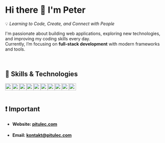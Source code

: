 # Hi there 👋 I'm Peter  

💡 *Learning to Code, Create, and Connect with People*  

I'm passionate about building web applications, exploring new technologies, and improving my coding skills every day.  
Currently, I’m focusing on **full-stack development** with modern frameworks and tools.  

<br />

## 🚀 Skills & Technologies  

<div style="display: flex; flex-wrap: wrap"> 
  <img style="height: 23px" src="https://img.shields.io/badge/Next.js-black?logo=nextdotjs" />
  <img style="height: 23px" src="https://img.shields.io/badge/React-%2361DAFB?logo=react&logoColor=black" />
  <img style="height: 23px" src="https://img.shields.io/badge/Tailwind%20CSS-%2306B6D4?logo=tailwindcss&logoColor=white" />
  <br />
  <img style="height: 23px" src="https://img.shields.io/badge/C%2B%2B-%2300599C?logo=cplusplus" />
  <img style="height: 23px" src="https://img.shields.io/badge/MySQL-%234479A1?logo=mysql&logoColor=white" />
  <img style="height: 23px" src="https://img.shields.io/badge/Python-%233776AB?logo=python&logoColor=white" />
  <img style="height: 23px" src="https://img.shields.io/badge/Lua-%232C2D72?logo=lua" />
  <br />
  <img style="height: 23px" src="https://img.shields.io/badge/HTML5-%23E34F26?logo=html5&logoColor=white" />
  <img style="height: 23px" src="https://img.shields.io/badge/CSS-%23663399?logo=css" />
  <img style="height: 23px" src="https://img.shields.io/badge/JavaScript-%23F7DF1E?logo=javascript&logoColor=black" />
</div>

<br />

## ❗️ Important
- #### Website: [pitulec.com](https://pitulec.com)
- #### Email: kontakt@pitulec.com 
